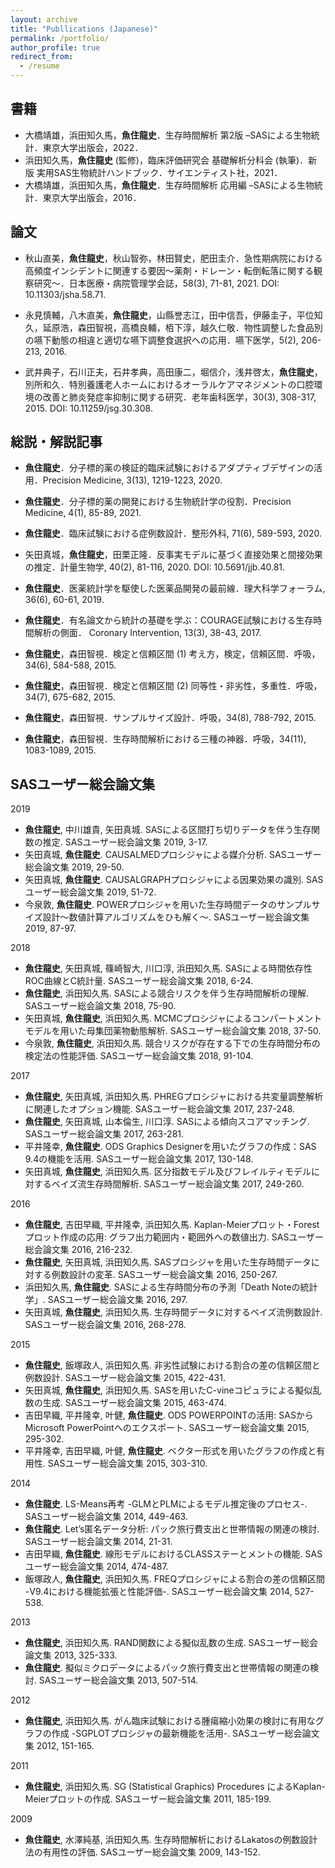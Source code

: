 ```yaml
---
layout: archive
title: "Publlications (Japanese)"
permalink: /portfolio/
author_profile: true
redirect_from:
  - /resume
---
```


## 書籍
*	大橋靖雄，浜田知久馬，**魚住龍史**．生存時間解析 第2版 –SASによる生物統計．東京大学出版会，2022．
*	浜田知久馬，**魚住龍史** (監修)，臨床評価研究会 基礎解析分科会 (執筆)．新版 実用SAS生物統計ハンドブック．サイエンティスト社，2021．
*	大橋靖雄，浜田知久馬，**魚住龍史**．生存時間解析 応用編 –SASによる生物統計．東京大学出版会，2016．

## 論文
* 秋山直美，**魚住龍史**，秋山智弥，林田賢史，肥田圭介．急性期病院における高頻度インシデントに関連する要因～薬剤・ドレーン・転倒転落に関する観察研究～．日本医療・病院管理学会誌，58(3), 71-81, 2021. DOI: 10.11303/jsha.58.71.

* 永見慎輔，八木直美，**魚住龍史**，山縣誉志江，田中信吾，伊藤圭子，平位知久，延原浩，森田智視，高橋良輔，栢下淳，越久仁敬．物性調整した食品別の嚥下動態の相違と適切な嚥下調整食選択への応用．嚥下医学，5(2), 206-213, 2016. 

* 武井典子，石川正夫，石井孝典，高田康二，堀信介，浅井啓太，**魚住龍史**，別所和久．特別養護老人ホームにおけるオーラルケアマネジメントの口腔環境の改善と肺炎発症率抑制に関する研究．老年歯科医学，30(3), 308-317, 2015. DOI: 10.11259/jsg.30.308. 
	
## 総説・解説記事
* **魚住龍史**．分子標的薬の検証的臨床試験におけるアダプティブデザインの活用．Precision Medicine, 3(13), 1219-1223, 2020. 

* **魚住龍史**．分子標的薬の開発における生物統計学の役割．Precision Medicine, 4(1), 85-89, 2021. 

* **魚住龍史**．臨床試験における症例数設計．整形外科, 71(6), 589-593, 2020. 

* 矢田真城，**魚住龍史**，田栗正隆．反事実モデルに基づく直接効果と間接効果の推定．計量生物学, 40(2), 81-116, 2020. DOI: 10.5691/jjb.40.81.

* **魚住龍史**．医薬統計学を駆使した医薬品開発の最前線．理大科学フォーラム, 36(6), 60-61, 2019. 

* **魚住龍史**．有名論文から統計の基礎を学ぶ：COURAGE試験における生存時間解析の側面． Coronary Intervention, 13(3), 38-43, 2017. 

* **魚住龍史**，森田智視．検定と信頼区間 (1) 考え方，検定，信頼区間．呼吸，34(6), 584-588, 2015. 
* **魚住龍史**，森田智視．検定と信頼区間 (2) 同等性・非劣性，多重性．呼吸，34(7), 675-682, 2015.
* **魚住龍史**，森田智視．サンプルサイズ設計．呼吸，34(8), 788-792, 2015.
* **魚住龍史**，森田智視．生存時間解析における三種の神器．呼吸，34(11), 1083-1089, 2015.

## SASユーザー総会論文集
2019
* **魚住龍史**, 中川雄貴, 矢田真城. SASによる区間打ち切りデータを伴う生存関数の推定. SASユーザー総会論文集 2019, 3-17.  
* 矢田真城, **魚住龍史**. CAUSALMEDプロシジャによる媒介分析. SASユーザー総会論文集 2019, 29-50. 
* 矢田真城, **魚住龍史**. CAUSALGRAPHプロシジャによる因果効果の識別. SASユーザー総会論文集 2019, 51-72. 
* 今泉敦, **魚住龍史**. POWERプロシジャを用いた生存時間データのサンプルサイズ設計～数値計算アルゴリズムをひも解く～. SASユーザー総会論文集 2019, 87-97. 

2018
* **魚住龍史**, 矢田真城, 篠崎智大, 川口淳, 浜田知久馬. SASによる時間依存性ROC曲線とC統計量. SASユーザー総会論文集 2018, 6-24. 
* **魚住龍史**, 浜田知久馬. SASによる競合リスクを伴う生存時間解析の理解. SASユーザー総会論文集 2018, 75-90.
* 矢田真城, **魚住龍史**, 浜田知久馬. MCMCプロシジャによるコンパートメントモデルを用いた母集団薬物動態解析. SASユーザー総会論文集 2018, 37-50.
* 今泉敦, **魚住龍史**, 浜田知久馬. 競合リスクが存在する下での生存時間分布の検定法の性能評価. SASユーザー総会論文集 2018, 91-104.

2017
* **魚住龍史**, 矢田真城, 浜田知久馬. PHREGプロシジャにおける共変量調整解析に関連したオプション機能. SASユーザー総会論文集 2017, 237-248. 
* **魚住龍史**, 矢田真城, 山本倫生, 川口淳. SASによる傾向スコアマッチング. SASユーザー総会論文集 2017, 263-281. 
* 平井隆幸, **魚住龍史**. ODS Graphics Designerを用いたグラフの作成：SAS 9.4の機能を活用. SASユーザー総会論文集 2017, 130-148. 
* 矢田真城, **魚住龍史**, 浜田知久馬. 区分指数モデル及びフレイルティモデルに対するベイズ流生存時間解析. SASユーザー総会論文集 2017, 249-260. 

2016
* **魚住龍史**, 吉田早織, 平井隆幸, 浜田知久馬. Kaplan-Meierプロット・Forestプロット作成の応用: グラフ出力範囲内・範囲外への数値出力. SASユーザー総会論文集 2016, 216-232. 
* **魚住龍史**, 矢田真城, 浜田知久馬. SASプロシジャを用いた生存時間データに対する例数設計の変革. SASユーザー総会論文集 2016, 250-267. 
* 浜田知久馬, **魚住龍史**. SASによる生存時間分布の予測「Death Noteの統計学」. SASユーザー総会論文集 2016, 297. 
* 矢田真城, **魚住龍史**, 浜田知久馬. 生存時間データに対するベイズ流例数設計. SASユーザー総会論文集 2016, 268-278. 

2015
* **魚住龍史**, 飯塚政人, 浜田知久馬. 非劣性試験における割合の差の信頼区間と例数設計. SASユーザー総会論文集 2015, 422-431. 
* 矢田真城, **魚住龍史**, 浜田知久馬. SASを用いたC-vineコピュラによる擬似乱数の生成. SASユーザー総会論文集 2015, 463-474. 
* 吉田早織, 平井隆幸, 叶健, **魚住龍史**. ODS POWERPOINTの活用: SASからMicrosoft PowerPointへのエクスポート. SASユーザー総会論文集 2015, 295-302. 
* 平井隆幸, 吉田早織, 叶健, **魚住龍史**. ベクター形式を用いたグラフの作成と有用性. SASユーザー総会論文集 2015, 303-310. 

2014
* **魚住龍史**. LS-Means再考 -GLMとPLMによるモデル推定後のプロセス-. SASユーザー総会論文集 2014, 449-463. 
* **魚住龍史**. Let’s匿名データ分析: パック旅行費支出と世帯情報の関連の検討. SASユーザー総会論文集 2014, 21-31. 
* 吉田早織, **魚住龍史**. 線形モデルにおけるCLASSステーとメントの機能. SASユーザー総会論文集 2014, 474-487. 
* 飯塚政人, **魚住龍史**, 浜田知久馬. FREQプロシジャによる割合の差の信頼区間 -V9.4における機能拡張と性能評価-. SASユーザー総会論文集 2014, 527-538. 

2013
* **魚住龍史**, 浜田知久馬. RAND関数による擬似乱数の生成. SASユーザー総会論文集 2013, 325-333. 
* **魚住龍史**. 擬似ミクロデータによるパック旅行費支出と世帯情報の関連の検討. SASユーザー総会論文集 2013, 507-514. 

2012
* **魚住龍史**, 浜田知久馬. がん臨床試験における腫瘍縮小効果の検討に有用なグラフの作成 -SGPLOTプロシジャの最新機能を活用-. SASユーザー総会論文集 2012, 151-165. 

2011
* **魚住龍史**, 浜田知久馬. SG (Statistical Graphics) Procedures によるKaplan-Meierプロットの作成. SASユーザー総会論文集 2011, 185-199. 

2009
* **魚住龍史**, 水澤純基, 浜田知久馬. 生存時間解析におけるLakatosの例数設計法の有用性の評価. SASユーザー総会論文集 2009, 143-152. 
